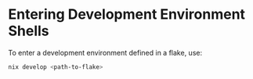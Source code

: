 # Entering Development Environment Shells

To enter a development environment defined in a flake, use:

```bash
nix develop <path-to-flake>
```